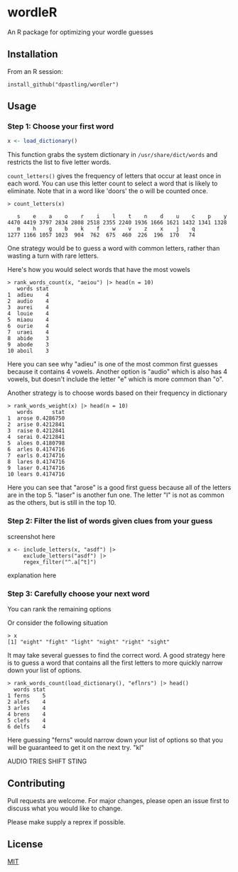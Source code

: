 
# wordleR

An R package for optimizing your wordle guesses

## Installation

From an R session:

```
install_github("dpastling/wordler")
```


## Usage

### Step 1: Choose your first word

``` r
x <- load_dictionary()
```

This function grabs the system dictionary in `/usr/share/dict/words` and restricts
the list to five letter words.

`count_letters()` gives the frequency of letters that occur at least once in
each word. You can use this letter count to select a word that is likely to eliminate.
Note that in a word like 'doors' the o will be counted once.

```
> count_letters(x)

   s    e    a    o    r    i    l    t    n    d    u    c    p    y 
4470 4419 3797 2834 2808 2518 2355 2240 1936 1666 1621 1432 1341 1328 
   m    h    g    b    k    f    w    v    z    x    j    q 
1277 1166 1057 1023  904  762  675  460  226  196  170   74 
```

One strategy would be to guess a word with common letters, rather than wasting
a turn with rare letters.

Here's how you would select words that have the most vowels

```
> rank_words_count(x, "aeiou") |> head(n = 10)
   words stat
1  adieu    4
2  audio    4
3  aurei    4
4  louie    4
5  miaou    4
6  ourie    4
7  uraei    4
8  abide    3
9  abode    3
10 aboil    3
```

Here you can see why "adieu" is one of the most common first guesses because it
contains 4 vowels. Another option is "audio" which is also has 4 vowels, but 
doesn't include the letter "e" which is more common than "o".


Another strategy is to choose words based on their frequency in dictionary

```
> rank_words_weight(x) |> head(n = 10)
   words      stat
1  arose 0.4286750
2  arise 0.4212841
3  raise 0.4212841
4  serai 0.4212841
5  aloes 0.4180798
6  arles 0.4174716
7  earls 0.4174716
8  lares 0.4174716
9  laser 0.4174716
10 lears 0.4174716
```

Here you can see that "arose" is a good first guess because all of the letters
are in the top 5. "laser" is another fun one. The letter "l" is not as common as
the others, but is still in the top 10.


### Step 2: Filter the list of words given clues from your guess

screenshot here

```
x <- include_letters(x, "asdf") |> 
     exclude_letters("asdf") |> 
     regex_filter("^.a[^t]")
```

explanation here


### Step 3: Carefully choose your next word

You can rank the remaining options

Or consider the following situation

```
> x
[1] "eight" "fight" "light" "night" "right" "sight"
```

It may take several guesses to find the correct word. A good strategy here
is to guess a word that contains all the first letters to more quickly narrow 
down your list of options.

```
> rank_words_count(load_dictionary(), "eflnrs") |> head()
  words stat
1 ferns    5
2 alefs    4
3 arles    4
4 brens    4
5 clefs    4
6 delfs    4
```

Here guessing "ferns" would narrow down your list of options so that you will be
guaranteed to get it on the next try. "kl"


AUDIO
TRIES
SHIFT
STING


## Contributing

Pull requests are welcome. For major changes, please open an issue first to discuss what you would like to change.

Please make supply a reprex if possible.

## License

[MIT](https://choosealicense.com/licenses/mit/)


